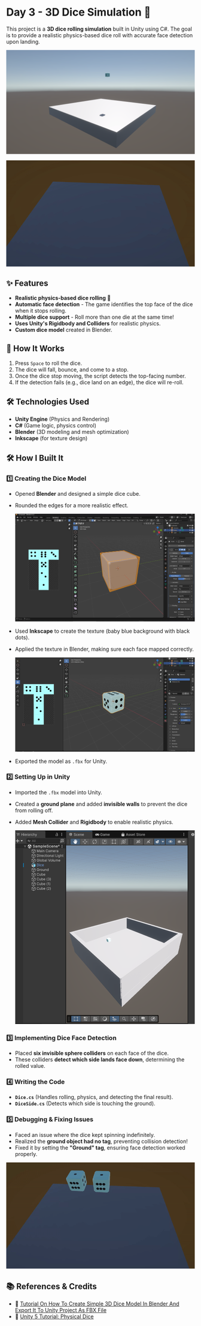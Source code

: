 # Day 3 - 3D Dice Simulation 🎲

This project is a **3D dice rolling simulation** built in Unity using C#. The goal is to provide a realistic physics-based dice roll with accurate face detection upon landing.

![Dice Roll](images/image1.png)

![Dice Roll](images/gif1.gif)

## ✨ Features
- **Realistic physics-based dice rolling** 🎲
- **Automatic face detection** - The game identifies the top face of the dice when it stops rolling.
- **Multiple dice support** - Roll more than one die at the same time!
- **Uses Unity's Rigidbody and Colliders** for realistic physics.
- **Custom dice model** created in Blender.

## 🚀 How It Works
1. Press `Space` to roll the dice.
2. The dice will fall, bounce, and come to a stop.
3. Once the dice stop moving, the script detects the top-facing number.
4. If the detection fails (e.g., dice land on an edge), the dice will re-roll.

## 🛠️ Technologies Used
- **Unity Engine** (Physics and Rendering)
- **C#** (Game logic, physics control)
- **Blender** (3D modeling and mesh optimization)
- **Inkscape** (for texture design)

## 🛠 How I Built It  

### 1️⃣ Creating the Dice Model  
- Opened **Blender** and designed a simple dice cube.  
- Rounded the edges for a more realistic effect.
  
  ![Dice Roll](images/image2.png)
  
- Used **Inkscape** to create the texture (baby blue background with black dots).  
- Applied the texture in Blender, making sure each face mapped correctly.
  
  ![Dice Roll](images/image3.png)
  
- Exported the model as `.fbx` for Unity.  

### 2️⃣ Setting Up in Unity  
- Imported the `.fbx` model into Unity.  
- Created a **ground plane** and added **invisible walls** to prevent the dice from rolling off.
- Added **Mesh Collider** and **Rigidbody** to enable realistic physics.

  ![Dice Roll](images/image4.png)

### 3️⃣ Implementing Dice Face Detection  
- Placed **six invisible sphere colliders** on each face of the dice.  
- These colliders **detect which side lands face down**, determining the rolled value.  

### 4️⃣ Writing the Code  
- **`Dice.cs`** (Handles rolling, physics, and detecting the final result).  
- **`DiceSide.cs`** (Detects which side is touching the ground).  

### 5️⃣ Debugging & Fixing Issues  
- Faced an issue where the dice kept spinning indefinitely.  
- Realized the **ground object had no tag**, preventing collision detection!  
- Fixed it by setting the **"Ground" tag**, ensuring face detection worked properly.  

![Dice Roll](images/gif2.gif)

## 📚 References & Credits
- 🎥 [Tutorial On How To Create Simple 3D Dice Model In Blender And Export It To Unity Project As FBX File](https://www.youtube.com/watch?v=GuzHCeEB-rM)
- 🎥 [Unity 5 Tutorial: Physical Dice](https://www.youtube.com/watch?v=i4-EAZpJwV4)

